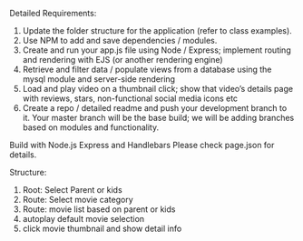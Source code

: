 Detailed Requirements:
1. Update the folder structure for the application (refer to class examples).
2. Use NPM to add and save dependencies / modules.
3. Create and run your app.js file using Node / Express; implement routing and rendering
with EJS (or another rendering engine)
4. Retrieve and filter data / populate views from a database using the mysql module and
server-side rendering
5. Load and play video on a thumbnail click; show that video’s details page with reviews,
stars, non-functional social media icons etc
6. Create a repo / detailed readme and push your development branch to it. Your
master branch will be the base build; we will be adding branches based on modules
and functionality.

Build with Node.js Express and Handlebars
Please check page.json for details.

Structure:

1. Root: Select Parent or kids
2. Route: Select movie category
3. Route: movie list based on parent or kids
4. autoplay default movie selection
5. click movie thumbnail and show detail info
